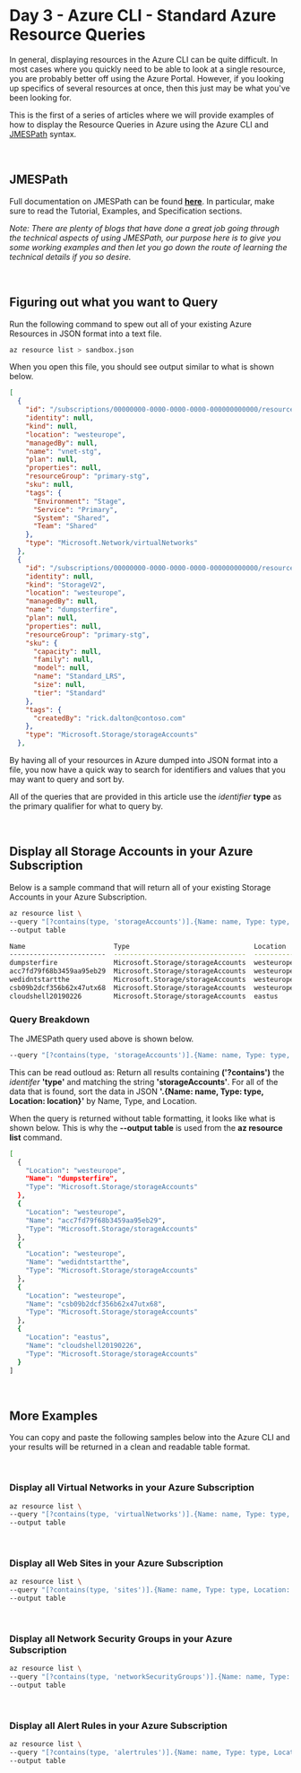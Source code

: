 # Day 3 - Azure CLI - Standard Azure Resource Queries

In general, displaying resources in the Azure CLI can be quite difficult. In most cases where you quickly need to be able to look at a single resource, you are probably better off using the Azure Portal. However, if you looking up specifics of several resources at once, then this just may be what you've been looking for.

This is the first of a series of articles where we will provide examples of how to display the Resource Queries in Azure using the Azure CLI and [JMESPath](jmespath.org) syntax.

<br />

## JMESPath

Full documentation on JMESPath can be found **[here](jmespath.org)**. In particular, make sure to read the Tutorial, Examples, and Specification sections.

*Note: There are plenty of blogs that have done a great job going through the technical aspects of using JMESPath, our purpose here is to give you some working examples and then let you go down the route of learning the technical details if you so desire.*

<br />

## Figuring out what you want to Query

Run the following command to spew out all of your existing Azure Resources in JSON format into a text file.

```bash
az resource list > sandbox.json
```

When you open this file, you should see output similar to what is shown below.

```json
[
  {
    "id": "/subscriptions/00000000-0000-0000-0000-000000000000/resourceGroups/primary-stg/providers/Microsoft.Network/virtualNetworks/vnet-stg",
    "identity": null,
    "kind": null,
    "location": "westeurope",
    "managedBy": null,
    "name": "vnet-stg",
    "plan": null,
    "properties": null,
    "resourceGroup": "primary-stg",
    "sku": null,
    "tags": {
      "Environment": "Stage",
      "Service": "Primary",
      "System": "Shared",
      "Team": "Shared"
    },
    "type": "Microsoft.Network/virtualNetworks"
  },
  {
    "id": "/subscriptions/00000000-0000-0000-0000-000000000000/resourceGroups/primary-stg/providers/Microsoft.Storage/storageAccounts/dumpsterfire",
    "identity": null,
    "kind": "StorageV2",
    "location": "westeurope",
    "managedBy": null,
    "name": "dumpsterfire",
    "plan": null,
    "properties": null,
    "resourceGroup": "primary-stg",
    "sku": {
      "capacity": null,
      "family": null,
      "model": null,
      "name": "Standard_LRS",
      "size": null,
      "tier": "Standard"
    },
    "tags": {
      "createdBy": "rick.dalton@contoso.com"
    },
    "type": "Microsoft.Storage/storageAccounts"
  },
```

By having all of your resources in Azure dumped into JSON format into a file, you now have a quick way to search for identifiers and values that you may want to query and sort by.

All of the queries that are provided in this article use the *identifier* **type** as the primary qualifier for what to query by.

<br />

## Display all Storage Accounts in your Azure Subscription

Below is a sample command that will return all of your existing Storage Accounts in your Azure Subscription.

```bash
az resource list \
--query "[?contains(type, 'storageAccounts')].{Name: name, Type: type, Location: location}" \
--output table
```

```bash
Name                      Type                               Location
------------------------  ---------------------------------  -----------
dumpsterfire              Microsoft.Storage/storageAccounts  westeurope
acc7fd79f68b3459aa95eb29  Microsoft.Storage/storageAccounts  westeurope
wedidntstartthe           Microsoft.Storage/storageAccounts  westeurope
csb09b2dcf356b62x47utx68  Microsoft.Storage/storageAccounts  westeurope
cloudshell20190226        Microsoft.Storage/storageAccounts  eastus
```

### Query Breakdown

The JMESPath query used above is shown below.

```bash
--query "[?contains(type, 'storageAccounts')].{Name: name, Type: type, Location: location}"
```

This can be read outloud as: Return all results containing **('?contains')** the *identifer* **'type'** and matching the string **'storageAccounts'**. For all of the data that is found, sort the data in JSON **'.{Name: name, Type: type, Location: location}'** by Name, Type, and Location.

When the query is returned without table formatting, it looks like what is shown below. This is why the **--output table** is used from the **az resource list** command.

```bash
[
  {
    "Location": "westeurope",
    "Name": "dumpsterfire",
    "Type": "Microsoft.Storage/storageAccounts"
  },
  {
    "Location": "westeurope",
    "Name": "acc7fd79f68b3459aa95eb29",
    "Type": "Microsoft.Storage/storageAccounts"
  },
  {
    "Location": "westeurope",
    "Name": "wedidntstartthe",
    "Type": "Microsoft.Storage/storageAccounts"
  },
  {
    "Location": "westeurope",
    "Name": "csb09b2dcf356b62x47utx68",
    "Type": "Microsoft.Storage/storageAccounts"
  },
  {
    "Location": "eastus",
    "Name": "cloudshell20190226",
    "Type": "Microsoft.Storage/storageAccounts"
  }
]
```

<br />

## More Examples

You can copy and paste the following samples below into the Azure CLI and your results will be returned in a clean and readable table format.

<br />

### Display all Virtual Networks in your Azure Subscription

```bash
az resource list \
--query "[?contains(type, 'virtualNetworks')].{Name: name, Type: type, Location: location}" \
--output table
```

<br />

### Display all Web Sites in your Azure Subscription

```bash
az resource list \
--query "[?contains(type, 'sites')].{Name: name, Type: type, Location: location}" \
--output table
```

<br />

### Display all Network Security Groups in your Azure Subscription

```bash
az resource list \
--query "[?contains(type, 'networkSecurityGroups')].{Name: name, Type: type, Location: location}" \
--output table
```

<br />

### Display all Alert Rules in your Azure Subscription

```bash
az resource list \
--query "[?contains(type, 'alertrules')].{Name: name, Type: type, Location: location}" \
--output table
```

